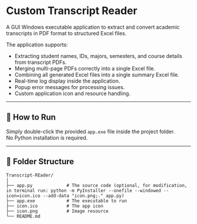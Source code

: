# Custom Transcript Reader

A GUI Windows executable application to extract and convert academic transcripts in PDF format to structured Excel files.

The application supports:
- Extracting student names, IDs, majors, semesters, and course details from transcript PDFs.
- Merging multi-page PDFs correctly into a single Excel file.
- Combining all generated Excel files into a single summary Excel file.
- Real-time log display inside the application.
- Popup error messages for processing issues.
- Custom application icon and resource handling.

---

## 🚀 How to Run

Simply double-click the provided `app.exe` file inside the project folder.  
No Python installation is required.

---

## 📂 Folder Structure
```text
Transcript-REader/
│
├── app.py             # The source code (optional, for modification, in terminal run: python -m PyInstaller --onefile --windowed --icon=icon.ico --add-data "icon.png;." app.py) 
├── app.exe            # The executable to run
├── icon.ico           # The app icon
├── icon.png           # Image resource
└── README.md
